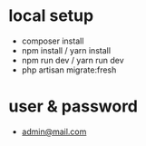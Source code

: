# local setup
- composer install
- npm install / yarn install
- npm run dev / yarn run dev
- php artisan migrate:fresh

# user & password
- admin@mail.com